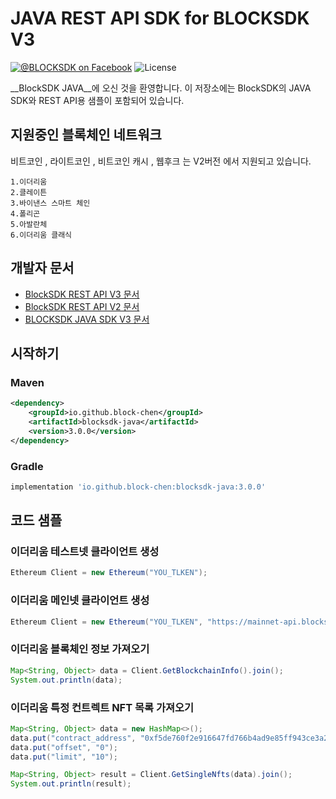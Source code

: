# JAVA REST API SDK for BLOCKSDK V3
[![@BLOCKSDK on Facebook](https://img.shields.io/badge/facebook-%40BLOCKSDK-blue.svg)](https://www.facebook.com/blocksdk)
![License](https://img.shields.io/badge/License-Apache%202.0-blue.svg)

__BlockSDK JAVA__에 오신 것을 환영합니다. 이 저장소에는 BlockSDK의 JAVA SDK와 REST API용 샘플이 포함되어 있습니다.

## 지원중인 블록체인 네트워크
비트코인 , 라이트코인 , 비트코인 캐시 , 웹후크 는 V2버전 에서 지원되고 있습니다.
```
1.이더리움
2.클레이튼  
3.바이낸스 스마트 체인
4.폴리곤
5.아발란체
6.이더리움 클래식
```
## 개발자 문서
* [BlockSDK REST API V3 문서](https://documenter.getpostman.com/view/20292093/Uz5FKwxw)
* [BlockSDK REST API V2 문서](https://dojava-v2.blocksdk.com/ko/#fa255f0ccc)
* [BLOCKSDK JAVA SDK V3 문서](https://github.com/Block-Chen/blocksdk-net/wiki)

## 시작하기

### Maven
```xml
<dependency>
    <groupId>io.github.block-chen</groupId>
    <artifactId>blocksdk-java</artifactId>
    <version>3.0.0</version>
</dependency>
```
### Gradle
```groovy
implementation 'io.github.block-chen:blocksdk-java:3.0.0'
```

## 코드 샘플

### 이더리움 테스트넷 클라이언트 생성
```java
Ethereum Client = new Ethereum("YOU_TLKEN");
```

### 이더리움 메인넷 클라이언트 생성
```java
Ethereum Client = new Ethereum("YOU_TLKEN", "https://mainnet-api.blocksdk.com");
```

### 이더리움 블록체인 정보 가져오기
```java
Map<String, Object> data = Client.GetBlockchainInfo().join();
System.out.println(data);
```

### 이더리움 특정 컨트렉트 NFT 목록 가져오기
```java
Map<String, Object> data = new HashMap<>();
data.put("contract_address", "0xf5de760f2e916647fd766b4ad9e85ff943ce3a2b");
data.put("offset", "0");
data.put("limit", "10");

Map<String, Object> result = Client.GetSingleNfts(data).join();
System.out.println(result);
```